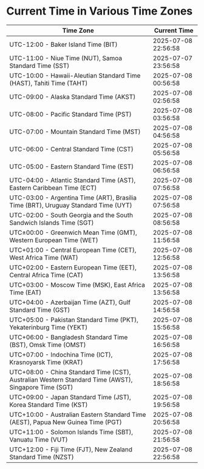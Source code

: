 # Current Time in Various Time Zones

| Time Zone | Current Time |
|-----------|--------------|
| UTC-12:00 - Baker Island Time (BIT) | 2025-07-08 22:56:58 |
| UTC-11:00 - Niue Time (NUT), Samoa Standard Time (SST) | 2025-07-07 23:56:58 |
| UTC-10:00 - Hawaii-Aleutian Standard Time (HAST), Tahiti Time (TAHT) | 2025-07-08 00:56:58 |
| UTC-09:00 - Alaska Standard Time (AKST) | 2025-07-08 02:56:58 |
| UTC-08:00 - Pacific Standard Time (PST) | 2025-07-08 03:56:58 |
| UTC-07:00 - Mountain Standard Time (MST) | 2025-07-08 04:56:58 |
| UTC-06:00 - Central Standard Time (CST) | 2025-07-08 05:56:58 |
| UTC-05:00 - Eastern Standard Time (EST) | 2025-07-08 06:56:58 |
| UTC-04:00 - Atlantic Standard Time (AST), Eastern Caribbean Time (ECT) | 2025-07-08 07:56:58 |
| UTC-03:00 - Argentina Time (ART), Brasília Time (BRT), Uruguay Standard Time (UYT) | 2025-07-08 07:56:58 |
| UTC-02:00 - South Georgia and the South Sandwich Islands Time (SGT) | 2025-07-08 08:56:58 |
| UTC±00:00 - Greenwich Mean Time (GMT), Western European Time (WET) | 2025-07-08 11:56:58 |
| UTC+01:00 - Central European Time (CET), West Africa Time (WAT) | 2025-07-08 12:56:58 |
| UTC+02:00 - Eastern European Time (EET), Central Africa Time (CAT) | 2025-07-08 13:56:58 |
| UTC+03:00 - Moscow Time (MSK), East Africa Time (EAT) | 2025-07-08 13:56:58 |
| UTC+04:00 - Azerbaijan Time (AZT), Gulf Standard Time (GST) | 2025-07-08 14:56:58 |
| UTC+05:00 - Pakistan Standard Time (PKT), Yekaterinburg Time (YEKT) | 2025-07-08 15:56:58 |
| UTC+06:00 - Bangladesh Standard Time (BST), Omsk Time (OMST) | 2025-07-08 16:56:58 |
| UTC+07:00 - Indochina Time (ICT), Krasnoyarsk Time (KRAT) | 2025-07-08 17:56:58 |
| UTC+08:00 - China Standard Time (CST), Australian Western Standard Time (AWST), Singapore Time (SGT) | 2025-07-08 18:56:58 |
| UTC+09:00 - Japan Standard Time (JST), Korea Standard Time (KST) | 2025-07-08 19:56:58 |
| UTC+10:00 - Australian Eastern Standard Time (AEST), Papua New Guinea Time (PGT) | 2025-07-08 20:56:58 |
| UTC+11:00 - Solomon Islands Time (SBT), Vanuatu Time (VUT) | 2025-07-08 21:56:58 |
| UTC+12:00 - Fiji Time (FJT), New Zealand Standard Time (NZST) | 2025-07-08 22:56:58 |
